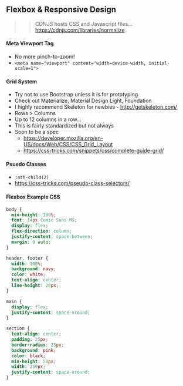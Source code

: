 ## Flexbox & Responsive Design

>> CDNJS hosts CSS and Javascript files... https://cdnjs.com/libraries/normalize

#### Meta Viewport Tag

* No more pinch-to-zoom! 
* `<meta name="viewport" content="width=device-width, initial-scale=1">`

#### Grid System

* Try not to use Bootstrap unless it is for prototyping
* Check out Materialize, Material Design Light, Foundation
* I highly recommend Skeleton for newbies - http://getskeleton.com/
* Rows > Columns
* Up to 12 columns in a row...
* This is fairly standardized but not always
* Soon to be a spec
	- https://developer.mozilla.org/en-US/docs/Web/CSS/CSS_Grid_Layout
	- https://css-tricks.com/snippets/css/complete-guide-grid/

#### Psuedo Classes

- `:nth-child(2)`
- https://css-tricks.com/pseudo-class-selectors/

#### Flexbox Example CSS

```css
body {
  min-height: 100%;
  font: 14px Comic Sans MS;
  display: flex;
  flex-direction: column;
  justify-content: space-between;
  margin: 0 auto;
}

header, footer {
  width: 100%;
  background: navy;
  color: white;
  text-align: center;
  line-height: 20px;
}

main {
  display: flex;
  justify-content: space-around;
}

section {
  text-align: center;
  padding: 25px;
  border-radius: 25px;
  background: pink;
  color: black;
  min-height: 50px;
  width: 250px;
  justify-content: space-around;
}
```

